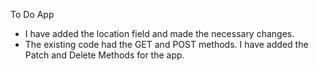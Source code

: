 To Do App
- I have added the location field and made the necessary changes.
- The existing code had the GET and POST methods. I have added the Patch and Delete Methods for the app.
